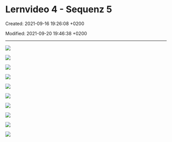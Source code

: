 # Lernvideo 4 - Sequenz 5

Created: 2021-09-16 19:26:08 +0200

Modified: 2021-09-20 19:46:38 +0200

---

![](../../../media/S1_03_ITIL_Service-Management-und-Case-Study-Lernvideo-4---Sequenz-5-image1.png)



![](../../../media/S1_03_ITIL_Service-Management-und-Case-Study-Lernvideo-4---Sequenz-5-image2.png)



![](../../../media/S1_03_ITIL_Service-Management-und-Case-Study-Lernvideo-4---Sequenz-5-image3.png)



![](../../../media/S1_03_ITIL_Service-Management-und-Case-Study-Lernvideo-4---Sequenz-5-image4.png)



![](../../../media/S1_03_ITIL_Service-Management-und-Case-Study-Lernvideo-4---Sequenz-5-image5.png)



![](../../../media/S1_03_ITIL_Service-Management-und-Case-Study-Lernvideo-4---Sequenz-5-image6.png)



![](../../../media/S1_03_ITIL_Service-Management-und-Case-Study-Lernvideo-4---Sequenz-5-image7.png)



![](../../../media/S1_03_ITIL_Service-Management-und-Case-Study-Lernvideo-4---Sequenz-5-image8.png)



![](../../../media/S1_03_ITIL_Service-Management-und-Case-Study-Lernvideo-4---Sequenz-5-image9.png)



![](../../../media/S1_03_ITIL_Service-Management-und-Case-Study-Lernvideo-4---Sequenz-5-image1.png)









